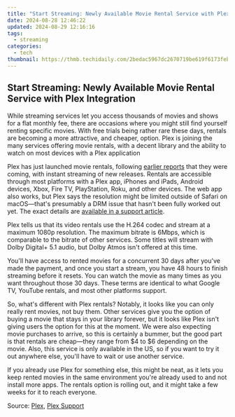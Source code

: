```yaml
---
title: "Start Streaming: Newly Available Movie Rental Service with Plex Integration"
date: 2024-08-28 12:46:22
updated: 2024-08-29 12:16:16
tags:
  - streaming
categories:
  - tech
thumbnail: https://thmb.techidaily.com/2bedac5967dc2670719be619f6173feb9adb0500628b631392642fa41c539d87.jpg
---
```


## Start Streaming: Newly Available Movie Rental Service with Plex Integration

While streaming services let you access thousands of movies and shows for a flat monthly fee, there are occasions where you might still find yourself renting specific movies. With free trials being rather rare these days, rentals are becoming a more attractive, and cheaper, option. Plex is joining the many services offering movie rentals, with a decent library and the ability to watch on most devices with a Plex application

 Plex has just launched movie rentals, following [earlier reports](https://review-topics.techidaily.com/possible-solutions-to-restore-deleted-call-logs-from-motorola-by-fonelab-android-recover-call-logs/) that they were coming, with instant streaming of new releases. Rentals are accessible through most platforms with a Plex app, iPhones and iPads, Android devices, Xbox, Fire TV, PlayStation, Roku, and other devices. The web app also works, but Plex says the resolution might be limited outside of Safari on macOS—that's presumably a DRM issue that hasn't been fully worked out yet. The exact details are [available in a support article](https://support.plex.tv/articles/rentals-on-plex/).

 Plex tells us that its video rentals use the H.264 codec and stream at a maximum 1080p resolution. The maximum bitrate is 6Mbps, which is comparable to the bitrate of other services. Some titles will stream with Dolby Digital+ 5.1 audio, but Dolby Atmos isn't offered at this time. 

 You'll have access to rented movies for a concurrent 30 days after you've made the payment, and once you start a stream, you have 48 hours to finish streaming before it resets. You can watch the movie as many times as you want throughout those 30 days. These terms are identical to what Google TV, YouTube rentals, and most other platforms support.

 So, what's different with Plex rentals? Notably, it looks like you can only really rent movies, not buy them. Other services give you the option of buying a movie that stays in your library forever, but it looks like Plex isn't giving users the option for this at the moment. We were also expecting movie purchases to arrive, so this is certainly a bummer, but the good part is that rentals are cheap—they range from $4 to $6 depending on the movie. Also, this service is only available in the US, so if you want to try it out anywhere else, you'll have to wait or use another service.

 If you already use Plex for something else, this might be neat, as it lets you keep rented movies in the same environment you're already used to and not install more apps. The rentals option is rolling out, and it might take a few weeks for it to reach everyone.

 Source: [Plex](https://www.anrdoezrs.net/links/3607085/type/dlg/sid/UUhtgUeUpU2001935/https://www.plex.tv/blog/welcome-to-rental-land-on-plex/), [Plex Support](https://support.plex.tv/articles/rentals-on-plex/)

<ins class="adsbygoogle"
     style="display:block"
     data-ad-format="autorelaxed"
     data-ad-client="ca-pub-7571918770474297"
     data-ad-slot="1223367746"></ins>



<ins class="adsbygoogle"
     style="display:block"
     data-ad-client="ca-pub-7571918770474297"
     data-ad-slot="8358498916"
     data-ad-format="auto"
     data-full-width-responsive="true"></ins>
